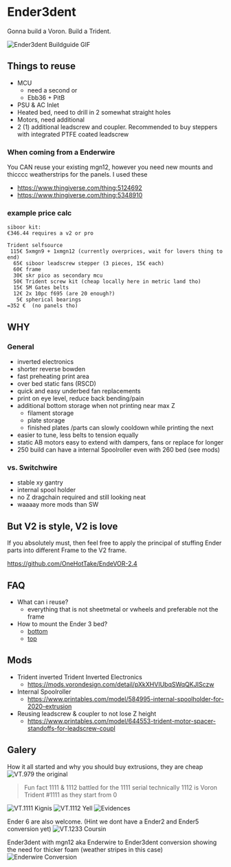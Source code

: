 # Ender3dent
Gonna build a Voron. Build a Trident.


![Ender3dent Buildguide GIF](/Gallery/ender3dent-buildguide.gif "Ender3dent Buildguide GIF")


## Things to reuse

* MCU
   * need a second or
   * Ebb36 + PitB
* PSU & AC Inlet
* Heated bed, need to drill in 2 somewhat straight holes
* Motors, need additional
* 2 (1) additional leadscrew and coupler. Recommended to buy steppers with integrated PTFE coated leadscrew


### When coming from a Enderwire

You CAN reuse your existing mgn12, however you need new mounts and thicccc weatherstrips for the panels.
I used these

* https://www.thingiverse.com/thing:5124692
* https://www.thingiverse.com/thing:5348910

### example price calc

```
siboor kit:
€346.44 requires a v2 or pro

Trident selfsource
 115€ 5xmgn9 + 1xmgn12 (currently overprices, wait for lovers thing to end)
  65€ siboor leadscrew stepper (3 pieces, 15€ each)
  60€ frame
  30€ skr pico as secondary mcu
  50€ Trident screw kit (cheap locally here in metric land tho)
  15€ 5M Gates belts
  12€ 2x 10pc f695 (are 20 enough?)
   5€ spherical bearings
=352 €  (no panels tho)
```

## WHY

### General

* inverted electronics
* shorter reverse bowden
* fast preheating print area
* over bed static fans (RSCD)
* quick and easy underbed fan replacements
* print on eye level, reduce back bending/pain
* additional bottom storage when not printing near max Z
    * filament storage
    * plate storage
    * finished plates /parts can slowly cooldown while printing the next
* easier to tune, less belts to tension equally
* static AB motors easy to extend with dampers, fans or replace for longer
* 250 build can have a internal Spoolroller even with 260 bed (see mods)


### vs. Switchwire
* stable xy gantry
* internal spool holder
* no Z dragchain required and still looking neat
* waaaay more mods than SW

## But V2 is style, V2 is love

If you absolutely must, then feel free to apply the principal of stuffing Ender parts into different Frame to the V2 frame.

https://github.com/OneHotTake/EndeVOR-2.4


## FAQ

* What can i reuse?
   * everything that is not sheetmetal or vwheels and preferable not the frame
* How to mount the Ender 3 bed?
   * [bottom](Gallery/PXL_20230406_105018828.jpg)
   * [top](Gallery/PXL_20230830_124231232.jpg)

## Mods

* Trident inverted Trident Inverted Electronics
    * https://mods.vorondesign.com/detail/pXkXHVIUbqSWqQKJISczw
* Internal Spoolroller
    * https://www.printables.com/model/584995-internal-spoolholder-for-2020-extrusion
* Reusing leadscrew & coupler to not lose Z height
    * https://www.printables.com/model/644553-trident-motor-spacer-standoffs-for-leadscrew-coupl


## Galery

How it all started and why you should buy extrusions, they are cheap
![VT.979 the original](/Gallery/vt.979_yell_pls_dont_buy_a_frame_kit_.jpg "VT.979 the original")
> Fun fact 1111 & 1112 battled for the 1111 serial
> technically 1112 is Voron Trident #1111 as they start from 0

![VT.1111 Kignis](/Gallery/vt.1111_kignis.jpg "VT.1111 Kignis")
![VT.1112 Yell](/Gallery/vt.1112_yell.jpg "VT.1112 Yell")
![Evidences](/Gallery/Evidences.jpg "Evidences")

Ender 6 are also welcome. (Hint we dont have a Ender2 and Ender5 conversion yet)
![VT.1233 Coursin](/Gallery/vt.1233_coursin.jpg "VT.1233 Coursin")

Ender3dent with mgn12 aka Enderwire to Ender3dent conversion showing the need for thicker foam (weather stripes in this case)
![Enderwire Conversion](/Gallery/EnderwireToEnder3dent_mgn12_.jpg "Enderwire Conversion")
